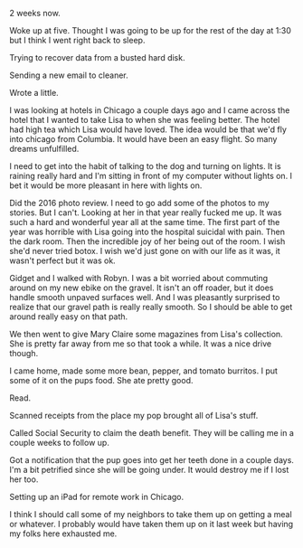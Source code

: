 2 weeks now. 

Woke up at five. Thought I was going to be up for the rest of the day at 1:30 but I think I went right back to sleep.

Trying to recover data from a busted hard disk.

Sending a new email to cleaner. 

Wrote a little.

I was looking at hotels in Chicago a couple days ago and I came across the hotel that I wanted to take Lisa to when she was feeling better. The hotel had high tea which Lisa would have loved. The idea would be that we'd fly into chicago from Columbia. It would have been an easy flight. So many dreams unfulfilled.

I need to get into the habit of talking to the dog and turning on lights. It is raining really hard and I'm sitting in front of my computer without lights on. I bet it would be more pleasant in here with lights on.

Did the 2016 photo review. I need to go add some of the photos to my stories. But I can't. Looking at her in that year really fucked me up. It was such a hard and wonderful year all at the same time. The first part of the year was horrible with Lisa going into the hospital suicidal with pain. Then the dark room. Then the incredible joy of her being out of the room. I wish she'd never tried botox. I wish we'd just gone on with our life as it was, it wasn't perfect but it was ok. 

Gidget and I walked with Robyn. I was a bit worried about commuting around on my new ebike on the gravel. It isn't an off roader, but it does handle smooth unpaved surfaces well. And I was pleasantly surprised to realize that our gravel path is really really smooth. So I should be able to get around really easy on that path.

We then went to give Mary Claire some magazines from Lisa's collection. She is pretty far away from me so that took a while. It was a nice drive though. 

I came home, made some more bean, pepper, and tomato burritos. I put some of it on the pups food. She ate pretty good.

Read.

Scanned receipts from the place my pop brought all of Lisa's stuff. 

Called Social Security to claim the death benefit. They will be calling me in a couple weeks to follow up. 

Got a notification that the pup goes into get her teeth done in a couple days. I'm a bit petrified since she will be going under. It would destroy me if I lost her too. 

Setting up an iPad for remote work in Chicago. 

I think I should call some of my neighbors to take them up on getting a meal or whatever. I probably would have taken them up on it last week but having my folks here exhausted me. 